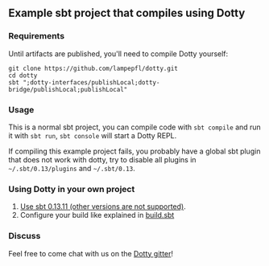## Example sbt project that compiles using Dotty

### Requirements

Until artifacts are published, you'll need to compile Dotty yourself:
```shell
git clone https://github.com/lampepfl/dotty.git
cd dotty
sbt ";dotty-interfaces/publishLocal;dotty-bridge/publishLocal;publishLocal"
```

### Usage

This is a normal sbt project, you can compile code with `sbt compile` and run it
with `sbt run`, `sbt console` will start a Dotty REPL.

If compiling this example project fails, you probably have a global sbt plugin
that does not work with dotty, try to disable all plugins in
`~/.sbt/0.13/plugins` and `~/.sbt/0.13`.

### Using Dotty in your own project

1. [Use sbt 0.13.11 (other versions are not supported)](https://github.com/smarter/dotty-example-project/blob/master/project/build.properties).
2. Configure your build like explained in [build.sbt](https://github.com/smarter/dotty-example-project/blob/master/build.sbt#L7-L8)

### Discuss

Feel free to come chat with us on the
[Dotty gitter](http://gitter.im/lampepfl/dotty)!
